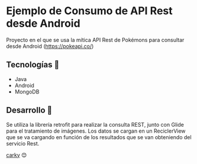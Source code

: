 # Ejemplo de Consumo de API Rest desde Android

Proyecto en el que se usa la mítica API Rest de Pokémons para consultar desde Android (https://pokeapi.co/)

## Tecnologías 🚀

* Java
* Android
* MongoDB

## Desarrollo 📖

Se utiliza la librería retrofit para realizar la consulta REST, junto con Glide para el tratamiento de imágenes. Los datos se cargan en un ReciclerView que se va 
cargando en función de los resultados que se van obteniendo del servicio Rest.

[carky](https://github.com/carky12) 😊
